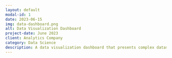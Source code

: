 ```yaml
---
layout: default
modal-id: 1
date: 2023-06-15
img: data-dashboard.png
alt: Data Visualization Dashboard
project-date: June 2023
client: Analytics Company
category: Data Science
description: A data visualization dashboard that presents complex datasets in interactive charts and graphs, enabling data-driven decision-making.
---
```

